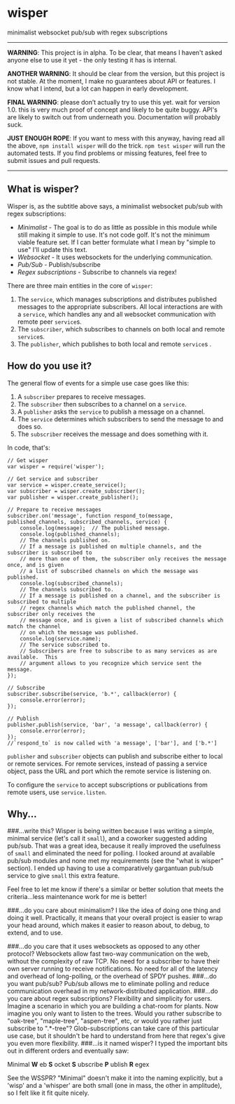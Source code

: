 wisper
======

minimalist websocket pub/sub with regex subscriptions

---

**WARNING**:  This project is in alpha.  To be clear, that means I haven't asked anyone else to use it yet - the only testing it has is internal.

**ANOTHER WARNING**:  It should be clear from the version, but this project is not stable.  At the moment, I make no guarantees about API or features.  I know what I intend, but a lot can happen in early development.

**FINAL WARNING**:  please don’t actually try to use this yet.  wait for version 1.0.  this is very much proof of concept and likely to be quite buggy.  API's are likely to switch out from underneath you.  Documentation will probably suck.

**JUST ENOUGH ROPE**:  If you want to mess with this anyway, having read all the above, `npm install wisper` will do the trick.  `npm test wisper` will run the automated tests.  If you find problems or missing features, feel free to submit issues and pull requests.

---

What is wisper?
---
Wisper is, as the subtitle above says, a minimalist websocket pub/sub with regex subscriptions:

* *Minimalist* -  The goal is to do as little as possible in this module while still making it simple to use.  It's not code golf.  It's not the minimum viable feature set.  If I can better formulate what I mean by "simple to use" I'll update this text.
* *Websocket* -  It uses websockets for the underlying communication.
* *Pub/Sub* -  Publish/subscribe
* *Regex subscriptions* -  Subscribe to channels via regex!

There are three main entities in the core of `wisper`:

1. The `service`, which manages subscriptions and distributes published messages to the appropriate subscribers. All local interactions are with a `service`, which handles any and all websocket communication with remote peer `service`s.
2. The `subscriber`, which subscribes to channels on both local and remote `service`s.
3. The `publisher`, which publishes to both local and remote `service`s .


How do you use it?
---
The general flow of events for a simple use case goes like this:

1. A `subscriber` prepares to receive messages.
2. The `subscriber` then subscribes to a channel on a `service`.
3. A `publisher` asks the `service` to publish a message on a channel.
4. The `service` determines which subscribers to send the message to and does so.
5. The `subscriber` receives the message and does something with it.

In code, that's:

```
// Get wisper
var wisper = require('wisper');

// Get service and subscriber
var service = wisper.create_service();
var subscriber = wisper.create_subscriber();
var publisher = wisper.create_publisher();

// Prepare to receive messages
subscriber.on('message', function respond_to(message, published_channels, subscribed_channels, service) {
	console.log(message);  // The published message.
	console.log(published_channels);
	// The channels published on.
	// If a message is published on multiple channels, and the subscriber is subscribed to 
	// more than one of them, the subscriber only receives the message once, and is given
	// a list of subscribed channels on which the message was published.
	console.log(subscribed_channels);
	// The channels subscribed to.
	// If a message is published on a channel, and the subscriber is subscribed to multiple
	// regex channels which match the published channel, the subscriber only receives the
	// message once, and is given a list of subscribed channels which match the channel
	// on which the message was published.
	console.log(service.name);
	// The service subscribed to.
	// Subscribers are free to subscribe to as many services as are available.  This
	// argument allows to you recognize which service sent the message.
});

// Subscribe
subscriber.subscribe(service, 'b.*', callback(error) {
	console.error(error);
});

// Publish
publisher.publish(service, 'bar', 'a message', callback(error) {
	console.error(error);
});
//`respond_to` is now called with 'a message', ['bar'], and ['b.*']

```

`publisher` and `subscriber` objects can publish and subscribe either to local or remote services.  For remote services, instead of passing a service object, pass the URL and port which the remote service is listening on.

To configure the `service` to accept subscriptions or publications from remote users, use `service.listen`.


Why...
---
###...write this?
Wisper is being written because I was writing a simple, minimal service (let's call it `small`), and a coworker suggested adding pub/sub.  That was a great idea, because it really improved the usefulness of `small` and eliminated the need for polling.  I looked around at available pub/sub modules and none met my requirements (see the "what is wisper" section).  I ended up having to use a comparatively gargantuan pub/sub service to give `small` this extra feature.

Feel free to let me know if there's a similar or better solution that meets the criteria...less maintenance work for me is better!

###...do you care about minimalism?
I like the idea of doing one thing and doing it well.  Practically, it means that your overall project is easier to wrap your head around, which makes it easier to reason about, to debug, to extend, and to use.  

###...do you care that it uses websockets as opposed to any other protocol?
Websockets allow fast two-way communication on the web, without the complexity of raw TCP.  No need for a subscriber to have their own server running to receive notifications.  No need for all of the latency and overhead of long-polling, or the overhead of SPDY pushes.
###...do you want pub/sub?
Pub/sub allows me to eliminate polling and reduce communication overhead in my network-distributed application.
###...do you care about regex subscriptions?
Flexibility and simplicity for users.  Imagine a scenario in which you are building a chat-room for plants.  Now imagine you only want to listen to the trees.  Would you rather subscribe to "oak-tree", "maple-tree", "aspen-tree", etc, or would you rather just subscribe to ".*-tree"?  Glob-subscriptions can take care of this particular use case, but it shouldn't be hard to understand from here that regex's give you even more flexibility.
###...is it named wisper?
I typed the important bits out in different orders and eventually saw:

Minimal 
**W** eb
**S** ocket
**S** ubscribe
**P** ublish
**R** egex

See the WSSPR?  "Minimal" doesn't make it into the naming explicitly, but a 'wisp' and a 'whisper' are both small (one in mass, the other in amplitude), so I felt like it fit quite nicely.